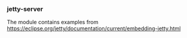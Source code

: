### jetty-server
 
The module contains examples from https://eclipse.org/jetty/documentation/current/embedding-jetty.html  